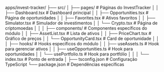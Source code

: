 apps/invest-tracker/
├── src/
│   ├── pages/                      # Páginas do InvestTracker
│   │   ├── Dashboard.tsx           # Dashboard principal
│   │   ├── Opportunities.tsx       # Página de oportunidades
│   │   ├── Favorites.tsx           # Ativos favoritos
│   │   ├── Simulator.tsx           # Simulador de investimentos
│   │   └── Crypto.tsx              # Página de criptomoedas
│   │
│   ├── components/                 # Componentes específicos do módulo
│   │   ├── AssetList.tsx           # Lista de ativos
│   │   ├── PriceChart.tsx          # Gráfico de preços
│   │   └── OpportunityCard.tsx     # Card de oportunidade
│   │
│   ├── hooks/                      # Hooks específicos do módulo
│   │   ├── useAssets.ts            # Hook para gerenciar ativos
│   │   ├── useOpportunities.ts     # Hook para oportunidades
│   │   └── usePortfolio.ts         # Hook para portfólio
│   │
│   └── index.tsx                   # Ponto de entrada
│
├── tsconfig.json                   # Configuração TypeScript
└── package.json                    # Dependências específicas